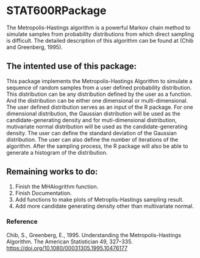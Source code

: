 # STAT600RPackage


The Metropolis-Hastings algorithm is a powerful Markov chain method to simulate samples from probability distributions from which direct sampling is difficult. The detailed description of this algorithm can be found at (Chib and Greenberg, 1995).

## The intented use of this package:

This package implements the Metropolis-Hastings Algorithm to simulate a sequence of random samples from a user defined probability distribution. This distribution can be any distribution defined by the user as a function. And the distribution can be either one dimensional or multi-dimensional. The user defined distribution serves as an input of the R package. For one dimensional distribution, the Gaussian distribution will be used as the candidate-generating density and for muti-dimensional distribution, mutivariate normal distribution will be used as the candidate-generating density. The user can define the standard deviation of the Gaussian distribution. The user can also define the number of iterations of the algorithm. After the sampling process, the R package will also be able to generate a histogram of the distribution.


## Remaining works to do:
1. Finish the MHAlogrithm function.
2. Finish Documentation.
3. Add functions to make plots of Metroplis-Hastings sampling result.
4. Add more candidate generating density other than multivariate normal.


### Reference
Chib, S., Greenberg, E., 1995. Understanding the Metropolis-Hastings Algorithm. The American Statistician 49, 327–335. https://doi.org/10.1080/00031305.1995.10476177
